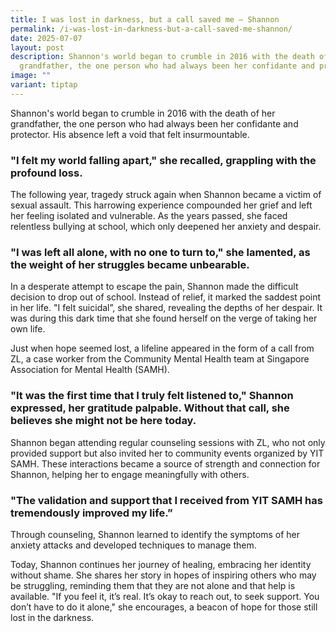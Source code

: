 ```yaml
---
title: I was lost in darkness, but a call saved me – Shannon
permalink: /i-was-lost-in-darkness-but-a-call-saved-me-shannon/
date: 2025-07-07
layout: post
description: Shannon's world began to crumble in 2016 with the death of her
  grandfather, the one person who had always been her confidante and protector.
image: ""
variant: tiptap
---
```

<p>Shannon's world began to crumble in 2016 with the death of her grandfather,
the one person who had always been her confidante and protector. His absence
left a void that felt insurmountable.</p>
<h3><strong>"I felt my world falling apart," she recalled, grappling with the profound loss.</strong></h3>
<p>The following year, tragedy struck again when Shannon became a victim
of sexual assault. This harrowing experience compounded her grief and left
her feeling isolated and vulnerable. As the years passed, she faced relentless
bullying at school, which only deepened her anxiety and despair.</p>
<h3><strong>"I was left all alone, with no one to turn to," she lamented, as the weight of her struggles became unbearable.</strong></h3>
<p>In a desperate attempt to escape the pain, Shannon made the difficult
decision to drop out of school. Instead of relief, it marked the saddest
point in her life. "I felt suicidal”, she shared, revealing the depths
of her despair. It was during this dark time that she found herself on
the verge of taking her own life.</p>
<p>Just when hope seemed lost, a lifeline appeared in the form of a call
from ZL, a case worker from the Community Mental Health team at Singapore
Association for Mental Health (SAMH).</p>
<h3><strong>"It was the first time that I truly felt listened to," Shannon expressed, her gratitude palpable. Without that call, she believes she might not be here today.</strong></h3>
<p>Shannon began attending regular counseling sessions with ZL, who not only
provided support but also invited her to community events organized by
YIT SAMH. These interactions became a source of strength and connection
for Shannon, helping her to engage meaningfully with others.</p>
<h3><strong>"The validation and support that I received from YIT SAMH has tremendously improved my life.”</strong></h3>
<p>Through counseling, Shannon learned to identify the symptoms of her anxiety
attacks and developed techniques to manage them.</p>
<p>Today, Shannon continues her journey of healing, embracing her identity
without shame. She shares her story in hopes of inspiring others who may
be struggling, reminding them that they are not alone and that help is
available. "If you feel it, it’s real. It’s okay to reach out, to seek
support. You don’t have to do it alone," she encourages, a beacon of hope
for those still lost in the darkness.</p>